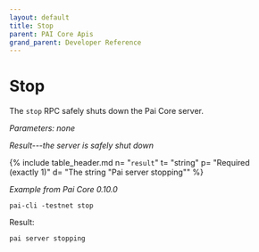 ```yaml
---
layout: default
title: Stop
parent: PAI Core Apis
grand_parent: Developer Reference
---
```


Stop
=======================

The `stop` RPC safely shuts down the Pai Core server.

*Parameters: none*

*Result---the server is safely shut down*

{% include table_header.md
  n= "`result`"
  t= "string"
  p= "Required<br>(exactly 1)"
  d= "The string \"Pai server stopping\""
%}

*Example from Pai Core 0.10.0*

```
pai-cli -testnet stop
```

Result:

```
pai server stopping
```
